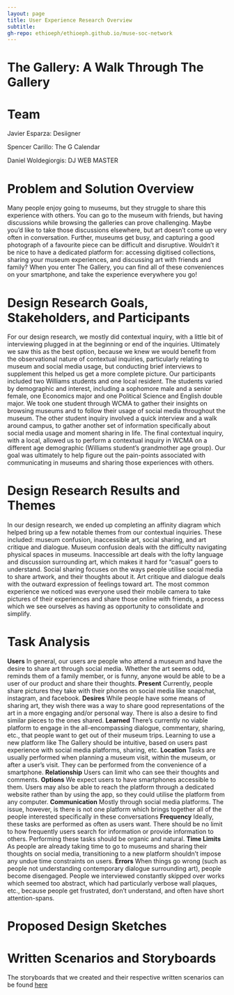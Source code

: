```yaml
---
layout: page
title: User Experience Research Overview
subtitle: 
gh-repo: ethioeph/ethioeph.github.io/muse-soc-network
---
```


# The Gallery: A Walk Through The Gallery

# Team

Javier Esparza: Desiigner

Spencer Carillo: The G Calendar

Daniel Woldegiorgis: DJ WEB MASTER

# Problem and Solution Overview

Many people enjoy going to museums, but they struggle to share this experience with others.  You can go to the museum with friends, but having discussions while browsing the galleries can prove challenging.  Maybe you’d like to take those discussions elsewhere, but art doesn’t come up very often in conversation.  Further, museums get busy, and capturing a good photograph of a favourite piece can be difficult and disruptive.  Wouldn’t it be nice to have a dedicated platform for: accessing digitised collections, sharing your museum experiences, and discussing art with friends and family?  When you enter The Gallery, you can find all of these conveniences on your smartphone, and take the experience everywhere you go!


# Design Research Goals, Stakeholders, and Participants

For our design research, we mostly did contextual inquiry, with a little bit of interviewing plugged in at the beginning or end of the inquiries.  Ultimately we saw this as the best option, because we knew we would benefit from the observational nature of contextual inquiries, particularly relating to museum and social media usage, but conducting brief interviews to supplement this helped us get a more complete picture.  Our participants included two Williams students and one local resident.  The students varied by demographic and interest, including a sophomore male and a senior female, one Economics major and one Political Science and English double major.  We took one student through WCMA to gather their insights on browsing museums and to follow their usage of social media throughout the museum.  The other student inquiry involved a quick interview and a walk around campus, to gather another set of information specifically about social media usage and moment sharing in life.  The final contextual inquiry, with a local, allowed us to perform a contextual inquiry in WCMA on a different age demographic (Williams student’s grandmother age group).  Our goal was ultimately to help figure out the pain-points associated with communicating in museums and sharing those experiences with others.


# Design Research Results and Themes

In our design research, we ended up completing an affinity diagram which helped bring up a few notable themes from our contextual inquiries.  These included: museum confusion, inaccessible art, social sharing, and art critique and dialogue.  Museum confusion deals with the difficulty navigating physical spaces in museums.  Inaccessible art deals with the lofty language and discussion surrounding art, which makes it hard for “casual” goers to understand.  Social sharing focuses on the ways people utilise social media to share artwork, and their thoughts about it.  Art critique and dialogue deals with the outward expression of feelings toward art.  The most common experience we noticed was everyone used their mobile camera to take pictures of their experiences and share those online with friends, a process which we see ourselves as having as opportunity to consolidate and simplify.


# Task Analysis
**Users**
In general, our users are people who attend a museum and have the desire to share art through social media. Whether the art seems odd, reminds them of a family member, or is funny, anyone would be able to be a user of our product and share their thoughts.
**Present**
Currently, people share pictures they take with their phones on social media like snapchat, instagram, and facebook. 
**Desires**
While people have some means of sharing art, they wish there was a way to share good representations of the art in a more engaging and/or personal way. There is also a desire to find similar pieces to the ones shared.
**Learned**
There’s currently no viable platform to engage in the all-encompassing dialogue, commentary, sharing, etc., that people want to get out of their museum trips. Learning to use a new platform like The Gallery should be intuitive, based on users past experience with social media platforms, sharing, etc.
**Location**
Tasks are usually performed when planning a museum visit, within the museum, or after a user’s visit. They can be performed from the convenience of a smartphone.
**Relationship**
Users can limit who can see their thoughts and comments.
**Options**
We expect users to have smartphones accessible to them. Users may also be able to reach the platform through a dedicated website rather than by using the app, so they could utilise the platform from any computer.
**Communication**
Mostly through social media platforms. The issue, however, is there is not one platform which brings together all of the people interested specifically in these conversations
**Frequency**
Ideally, these tasks are performed as often as users want. There should be no limit to how frequently users search for information or provide information to others. Performing these tasks should be organic and natural.
**Time Limits**
As people are already taking time to go to museums and sharing their thoughts on social media, transitioning to a new platform shouldn’t impose any undue time constraints on users.
**Errors**
When things go wrong (such as people not understanding contemporary dialogue surrounding art), people become disengaged. People we interviewed constantly skipped over works which seemed too abstract, which had particularly verbose wall plaques, etc., because people get frustrated, don’t understand, and often have short attention-spans. 


# Proposed Design Sketches


# Written Scenarios and Storyboards

The storyboards that we created and their respective written scenarios can be found [here](https://ethioeph.github.io/muse-soc-network/assignments/scenario_storyboard "storyboards and written scenarios")
